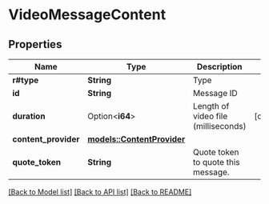# VideoMessageContent

## Properties

Name | Type | Description | Notes
------------ | ------------- | ------------- | -------------
**r#type** | **String** | Type | 
**id** | **String** | Message ID | 
**duration** | Option<**i64**> | Length of video file (milliseconds) | [optional]
**content_provider** | [**models::ContentProvider**](ContentProvider.md) |  | 
**quote_token** | **String** | Quote token to quote this message.  | 

[[Back to Model list]](../README.md#documentation-for-models) [[Back to API list]](../README.md#documentation-for-api-endpoints) [[Back to README]](../README.md)


